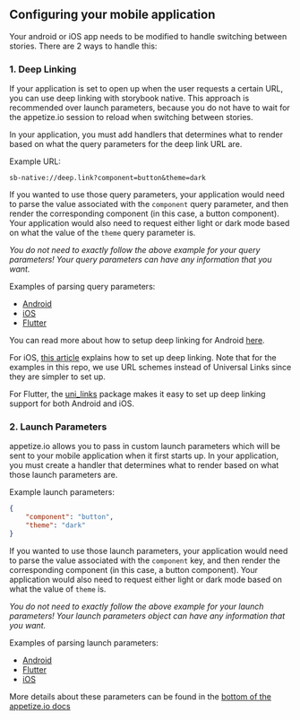 ## Configuring your mobile application

Your android or iOS app needs to be modified to handle switching between stories. There are 2 ways to handle this:

### 1. Deep Linking

If your application is set to open up when the user requests a certain URL, you can use deep linking with storybook native. This approach is recommended over launch parameters, because you do not have to wait for the appetize.io session to reload when switching between stories.

In your application, you must add handlers that determines what to render based on what the query parameters for the deep link URL are.

Example URL:

```
sb-native://deep.link?component=button&theme=dark
```

If you wanted to use those query parameters, your application would need to parse the value associated with the `component` query parameter, and then render the corresponding component (in this case, a button component). Your application would also need to request either light or dark mode based on what the value of the `theme` query parameter is.

_You do not need to exactly follow the above example for your query parameters! Your query parameters can have any information that you want._

Examples of parsing query parameters:

-   [Android](examples/android-material-ui/app/app/src/main/java/com/intuit/august2020/storybookdemoapp/MainActivity.kt#L42)
-   [iOS](examples/ios-material-ui/app/iOSStoryBookDemo/iOSStoryBookDemo/AppDelegate.swift#L83)
-   [Flutter](examples/flutter/app/lib/main.dart#L60)

You can read more about how to setup deep linking for Android [here](https://developer.android.com/training/app-links/deep-linking).

For iOS, [this article](https://medium.com/wolox/ios-deep-linking-url-scheme-vs-universal-links-50abd3802f97) explains how to set up deep linking. Note that for the examples in this repo, we use URL schemes instead of Universal Links since they are simpler to set up.

For Flutter, the [uni_links](https://pub.dev/packages/uni_links) package makes it easy to set up deep linking support for both Android and iOS.

### 2. Launch Parameters

appetize.io allows you to pass in custom launch parameters which will be sent to your mobile application when it first starts up. In your application, you must create a handler that determines what to render based on what those launch parameters are.

Example launch parameters:

```json
{
    "component": "button",
    "theme": "dark"
}
```

If you wanted to use those launch parameters, your application would need to parse the value associated with the `component` key, and then render the corresponding component (in this case, a button component). Your application would also need to request either light or dark mode based on what the value of `theme` is.

_You do not need to exactly follow the above example for your launch parameters! Your launch parameters object can have any information that you want._

Examples of parsing launch parameters:

-   [Android](examples/android-material-ui/app/app/src/main/java/com/intuit/august2020/storybookdemoapp/MainActivity.kt#L38)
-   [Flutter](examples/flutter/app/lib/main.dart#L73)
-   [iOS](examples/ios-material-ui/app/iOSStoryBookDemo/iOSStoryBookDemo/AppDelegate.swift#L66)

More details about these parameters can be found in the [bottom of the appetize.io docs](https://docs.appetize.io/core-features/playback-options)

